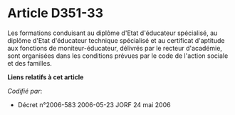 # Article D351-33

Les formations conduisant au diplôme d'Etat d'éducateur spécialisé, au diplôme d'Etat d'éducateur technique spécialisé et au
certificat d'aptitude aux fonctions de moniteur-éducateur, délivrés par le recteur d'académie, sont organisées dans les
conditions prévues par le code de l'action sociale et des familles.

**Liens relatifs à cet article**

_Codifié par_:

  - Décret n°2006-583 2006-05-23 JORF 24 mai 2006
